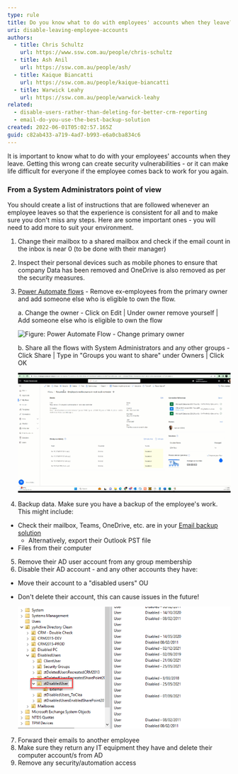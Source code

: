 ```yaml
---
type: rule
title: Do you know what to do with employees' accounts when they leave?
uri: disable-leaving-employee-accounts
authors:
  - title: Chris Schultz
    url: https://www.ssw.com.au/people/chris-schultz
  - title: Ash Anil
    url: https://ssw.com.au/people/ash/
  - title: Kaique Biancatti
    url: https://ssw.com.au/people/kaique-biancatti
  - title: Warwick Leahy
    url: https://ssw.com.au/people/warwick-leahy
related:
  - disable-users-rather-than-deleting-for-better-crm-reporting
  - email-do-you-use-the-best-backup-solution
created: 2022-06-01T05:02:57.165Z
guid: c82ab433-a719-4ad7-b993-e6a0cba834c6
---
```

It is important to know what to do with your employees' accounts when they leave. Getting this wrong can create security vulnerabilities - or it can make life difficult for everyone if the employee comes back to work for you again. 

<!--endintro-->

### From a System Administrators point of view

You should create a list of instructions that are followed whenever an employee leaves so that the experience is consistent for all and to make sure you don't miss any steps. Here are some important ones - you will need to add more to suit your environment.

1. Change their mailbox to a shared mailbox and check if the email count in the inbox is near 0 (to be done with their manager)
2. Inspect their personal devices such as mobile phones to ensure that company Data has been removed and OneDrive is also removed as per the security measures. 
3. [Power Automate flows](https://make.powerautomate.com) - Remove ex-employees from the primary owner and add someone else who is eligible to own the flow. 

   a. Change the owner - Click on Edit | Under owner remove yourself | Add someone else who is eligible to own the flow  

   ![Figure: Power Automate Flow - Change primary owner](2023-07-06_16-49-27.gif)

   b. Share all the flows with System Administrators and any other groups - Click Share | Type in "Groups you want to share" under Owners | Click OK
    
   ![Figure: Power Automate Flow - Share with SysAdmins](2023-07-06_16-44-36.gif)

    
4. Backup data. Make sure you have a backup of the employee's work. This might include:
- Check their mailbox, Teams, OneDrive, etc. are in your [Email backup solution](https://www.ssw.com.au/rules/email-do-you-use-the-best-backup-solution/)
  - Alternatively, export their Outlook PST file
- Files from their computer

5. Remove their AD user account from any group membership
6. Disable their AD account - and any other accounts they have:
- Move their account to a "disabled users" OU
- Don't delete their account, this can cause issues in the future!
  
  ![Figure: Disabled User OU](disabled-ou.png)

7. Forward their emails to another employee
8. Make sure they return any IT equipment they have and delete their computer account/s from AD
9. Remove any security/automation access
